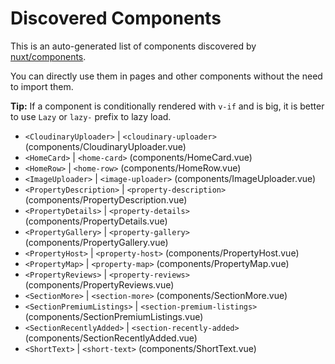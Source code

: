# Discovered Components

This is an auto-generated list of components discovered by [nuxt/components](https://github.com/nuxt/components).

You can directly use them in pages and other components without the need to import them.

**Tip:** If a component is conditionally rendered with `v-if` and is big, it is better to use `Lazy` or `lazy-` prefix to lazy load.

- `<CloudinaryUploader>` | `<cloudinary-uploader>` (components/CloudinaryUploader.vue)
- `<HomeCard>` | `<home-card>` (components/HomeCard.vue)
- `<HomeRow>` | `<home-row>` (components/HomeRow.vue)
- `<ImageUploader>` | `<image-uploader>` (components/ImageUploader.vue)
- `<PropertyDescription>` | `<property-description>` (components/PropertyDescription.vue)
- `<PropertyDetails>` | `<property-details>` (components/PropertyDetails.vue)
- `<PropertyGallery>` | `<property-gallery>` (components/PropertyGallery.vue)
- `<PropertyHost>` | `<property-host>` (components/PropertyHost.vue)
- `<PropertyMap>` | `<property-map>` (components/PropertyMap.vue)
- `<PropertyReviews>` | `<property-reviews>` (components/PropertyReviews.vue)
- `<SectionMore>` | `<section-more>` (components/SectionMore.vue)
- `<SectionPremiumListings>` | `<section-premium-listings>` (components/SectionPremiumListings.vue)
- `<SectionRecentlyAdded>` | `<section-recently-added>` (components/SectionRecentlyAdded.vue)
- `<ShortText>` | `<short-text>` (components/ShortText.vue)
